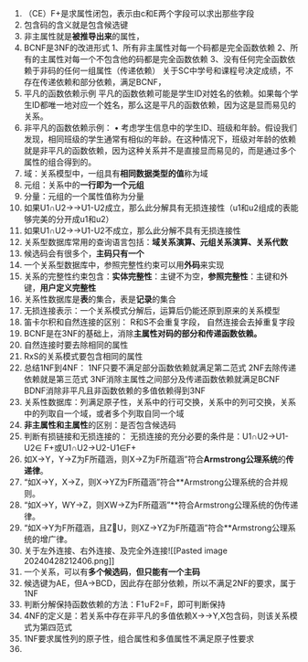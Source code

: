 1. （CE）F+是求属性闭包，表示由c和E两个字段可以求出那些字段
2. 包含码的含义就是包含候选键
3. 非主属性就是**被推导出来**的属性，
4. BCNF是3NF的改进形式
		1、所有非主属性对每一个码都是完全函数依赖
		2、所有的主属性对每一个不包含他的码都是完全函数依赖
		3、没有任何完全函数依赖于非码的任何一组属性（传递依赖）
	关于SC中学号和课程号决定成绩，不存在传递依赖和部分依赖，满足BCNF，
5. 平凡的函数依赖示例
    平凡的函数依赖可能是学生ID对姓名的依赖。如果每个学生ID都唯一地对应一个姓名，那么这是平凡的函数依赖，因为这是显而易见的关系。
6. 非平凡的函数依赖示例：
    •    考虑学生信息中的学生ID、班级和年龄。假设我们发现，相同班级的学生通常有相似的年龄。在这种情况下，班级对年龄的依赖就是非平凡的函数依赖，因为这种关系并不是直接显而易见的，而是通过多个属性的组合得到的。
7. 域：关系模型中，一组具有**相同数据类型的值**称为域
8. 元组：关系中的**一行即为一个元组**
9. 分量：元组的一个属性值称为分量
10. 如果U1∩U2→→U1-U2成立，那么此分解具有无损连接性（u1和u2组成的表能够完美的分开成u1和u2）
11. 如果U1∩U2→→U1-U2不成立，那么此分解不具有无损连接性
12. 关系型数据库常用的查询语言包括：**域关系演算、元组关系演算、关系代数**
13. 候选码会有很多个，**主码只有一个**
14. 一个关系型数据库中，参照完整性约束可以用**外码**来实现
15. 关系的完整性约束包含：**实体完整性**：主键不为空，**参照完整性**：主键和外键，**用户定义完整性**
16. 关系性数据库是**表**的集合，表是**记录**的集合
17. 无损连接表示：一个关系模式分解后，运算后仍能还原到原来的关系模型
18. 笛卡尔积和自然连接的区别：
		R和S不会重复字段，
		自然连接会去掉重复字段
20. BCNF是在3NF的基础上，消除**主属性对码的部分和传递函数依赖。**
21. 自然连接时要去除相同的属性
22. RxS的关系模式要包含相同的属性
23. 总结1NF到4NF：
	    1NF只要不满足部分函数依赖就满足第二范式
	    2NF去除传递依赖就是第三范式
	    3NF消除主属性之间部分及传递函数依赖就满足BCNF
	    BDNF消除非平凡且非函数依赖的多值依赖得到3NF
1. 关系性数据库：列满足原子性，关系中的行可交换，关系中的列可交换，关系中的列取自一个域，或者多个列取自同一个域
2. **非主属性和主属性**的区别：是否包含候选码
3. 判断有损链接和无损连接的：
		无损连接的充分必要的条件是：U1∩U2→U1-U2∈ F+或U1∩U2→U2-U1∈F+
27. 如X→Y，Y→Z为F所蕴涵，则X→Z为F所蕴涵”符合**Armstrong公理系统**的**传递律**。 
28. “如X→Y，X→Z，则X→YZ为F所蕴涵”符合**Armstrong公理系统的合并规则。
29. “如X→Y，WY→Z，则XW→Z为F所蕴涵”**符合Armstrong公理系统的伪传递律。
30. “如X→Y为F所蕴涵，且ZU，则XZ→YZ为F所蕴涵”符合**Armstrong公理系统的增广律。
31. 关于左外连接、右外连接、及完全外连接![[Pasted image 20240428212406.png]]
32. 一个关系，可以有**多个候选码**，**但只能有一个主码**
33. 候选键为AE，但A→BCD，因此存在部分依赖，所以不满足2NF的要求，属于1NF
34. 判断分解保持函数依赖的方法：F1∪F2=F，即可判断保持
35. 4NF的定义是：若关系中存在非平凡的多值依赖X->->Y,X包含码，则该关系模式为第四范式
36. 1NF要求属性列的原子性，组合属性和多值属性不满足原子性要求
37. 
